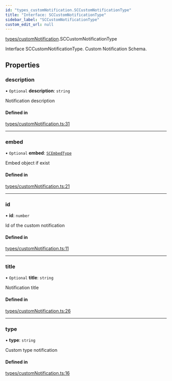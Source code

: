 ```yaml
---
id: "types_customNotification.SCCustomNotificationType"
title: "Interface: SCCustomNotificationType"
sidebar_label: "SCCustomNotificationType"
custom_edit_url: null
---
```


[types/customNotification](../modules/types_customNotification).SCCustomNotificationType

Interface SCCustomNotificationType.
Custom Notification Schema.

## Properties

### description

• `Optional` **description**: `string`

Notification description

#### Defined in

[types/customNotification.ts:31](https://github.com/selfcommunity/community-ui/blob/487fa8c/packages/sc-core/src/types/customNotification.ts#L31)

___

### embed

• `Optional` **embed**: [`SCEmbedType`](types_embed.SCEmbedType)

Embed object if exist

#### Defined in

[types/customNotification.ts:21](https://github.com/selfcommunity/community-ui/blob/487fa8c/packages/sc-core/src/types/customNotification.ts#L21)

___

### id

• **id**: `number`

Id of the custom notification

#### Defined in

[types/customNotification.ts:11](https://github.com/selfcommunity/community-ui/blob/487fa8c/packages/sc-core/src/types/customNotification.ts#L11)

___

### title

• `Optional` **title**: `string`

Notification title

#### Defined in

[types/customNotification.ts:26](https://github.com/selfcommunity/community-ui/blob/487fa8c/packages/sc-core/src/types/customNotification.ts#L26)

___

### type

• **type**: `string`

Custom type notification

#### Defined in

[types/customNotification.ts:16](https://github.com/selfcommunity/community-ui/blob/487fa8c/packages/sc-core/src/types/customNotification.ts#L16)
